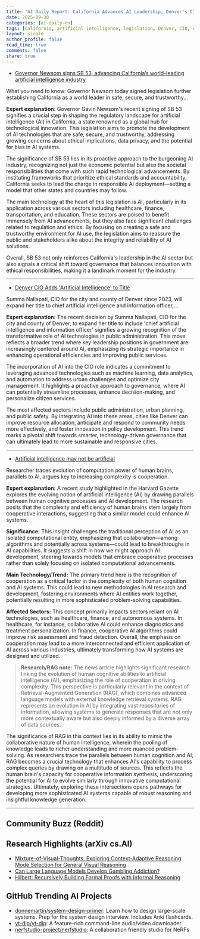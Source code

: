 ```yaml
---
title: "AI Daily Report: California Advances AI Leadership, Denver's CIO Embraces AI, and New Insights on Human-AI Cooperation (2025-09-30)"
date: 2025-09-30
categories: [ai-daily-en]
tags: [California, artificial intelligence, legislation, Denver, CIO, computational evolution, cooperation]
layout: single
author_profile: false
read_time: true
comments: false
share: true
---
```

- [Governor Newsom signs SB 53, advancing California’s world-leading artificial intelligence industry](https://www.gov.ca.gov/2025/09/29/governor-newsom-signs-sb-53-advancing-californias-world-leading-artificial-intelligence-industry/)

What you need to know: Governor Newsom today signed legislation further establishing California as a world leader in safe, secure, and trustworthy...

**Expert explanation:**
Governor Gavin Newsom's recent signing of SB 53 signifies a crucial step in shaping the regulatory landscape for artificial intelligence (AI) in California, a state renowned as a global hub for technological innovation. This legislation aims to promote the development of AI technologies that are safe, secure, and trustworthy, addressing growing concerns about ethical implications, data privacy, and the potential for bias in AI systems.

The significance of SB 53 lies in its proactive approach to the burgeoning AI industry, recognizing not just the economic potential but also the societal responsibilities that come with such rapid technological advancements. By instituting frameworks that prioritize ethical standards and accountability, California seeks to lead the charge in responsible AI deployment—setting a model that other states and countries may follow.

The main technology at the heart of this legislation is AI, particularly in its application across various sectors including healthcare, finance, transportation, and education. These sectors are poised to benefit immensely from AI advancements, but they also face significant challenges related to regulation and ethics. By focusing on creating a safe and trustworthy environment for AI use, the legislation aims to reassure the public and stakeholders alike about the integrity and reliability of AI solutions.

Overall, SB 53 not only reinforces California's leadership in the AI sector but also signals a critical shift toward governance that balances innovation with ethical responsibilities, making it a landmark moment for the industry.

---
- [Denver CIO Adds 'Artificial Intelligence' to Title](https://www.govtech.com/workforce/denver-cio-adds-artificial-intelligence-to-title)

Summa Nallapati, CIO for the city and county of Denver since 2023, will expand her title to chief artificial intelligence and information officer,...

**Expert explanation:**
The recent decision by Summa Nallapati, CIO for the city and county of Denver, to expand her title to include 'chief artificial intelligence and information officer' signifies a growing recognition of the transformative role of AI technologies in public administration. This move reflects a broader trend where key leadership positions in government are increasingly centered around AI, emphasizing its strategic importance in enhancing operational efficiencies and improving public services.

The incorporation of AI into the CIO role indicates a commitment to leveraging advanced technologies such as machine learning, data analytics, and automation to address urban challenges and optimize city management. It highlights a proactive approach to governance, where AI can potentially streamline processes, enhance decision-making, and personalize citizen services.

The most affected sectors include public administration, urban planning, and public safety. By integrating AI into these areas, cities like Denver can improve resource allocation, anticipate and respond to community needs more effectively, and foster innovation in policy development. This trend marks a pivotal shift towards smarter, technology-driven governance that can ultimately lead to more sustainable and responsive cities.

---
- [Artificial intelligence may not be artificial](https://news.harvard.edu/gazette/story/2025/09/artificial-intelligence-may-not-be-artificial/)

Researcher traces evolution of computation power of human brains, parallels to AI, argues key to increasing complexity is cooperation.

**Expert explanation:**
A recent study highlighted in the Harvard Gazette explores the evolving notion of artificial intelligence (AI) by drawing parallels between human cognitive processes and AI development. The research posits that the complexity and efficiency of human brains stem largely from cooperative interactions, suggesting that a similar model could enhance AI systems.

**Significance:** This insight challenges the traditional perception of AI as an isolated computational entity, emphasizing that collaboration—among algorithms and potentially across systems—could lead to breakthroughs in AI capabilities. It suggests a shift in how we might approach AI development, steering towards models that embrace cooperative processes rather than solely focusing on isolated computational advancements.

**Main Technology/Trend:** The primary trend here is the recognition of cooperation as a critical factor in the complexity of both human cognition and AI systems. This could lead to new methodologies in AI research and development, fostering environments where AI entities work together, potentially resulting in more sophisticated problem-solving capabilities.

**Affected Sectors:** This concept primarily impacts sectors reliant on AI technologies, such as healthcare, finance, and autonomous systems. In healthcare, for instance, collaborative AI could enhance diagnostics and treatment personalization. In finance, cooperative AI algorithms could improve risk assessment and fraud detection. Overall, the emphasis on cooperation may lead to a more interconnected and efficient application of AI across various industries, ultimately transforming how AI systems are designed and utilized.

> **Research/RAG note:**
> The news article highlights significant research linking the evolution of human cognitive abilities to artificial intelligence (AI), emphasizing the role of cooperation in driving complexity. This perspective is particularly relevant in the context of Retrieval-Augmented Generation (RAG), which combines advanced language models with external knowledge retrieval systems. RAG represents an evolution in AI by integrating vast repositories of information, allowing systems to generate responses that are not only more contextually aware but also deeply informed by a diverse array of data sources.

The significance of RAG in this context lies in its ability to mimic the collaborative nature of human intelligence, wherein the pooling of knowledge leads to richer understanding and more nuanced problem-solving. As researchers trace the parallels between human cognition and AI, RAG becomes a crucial technology that enhances AI's capability to process complex queries by drawing on a multitude of sources. This reflects the human brain's capacity for cooperative information synthesis, underscoring the potential for AI to evolve similarly through innovative computational strategies. Ultimately, exploring these intersections opens pathways for developing more sophisticated AI systems capable of robust reasoning and insightful knowledge generation.

---

## Community Buzz (Reddit)


## Research Highlights (arXiv cs.AI)
- [Mixture-of-Visual-Thoughts: Exploring Context-Adaptive Reasoning Mode Selection for General Visual Reasoning](https://arxiv.org/abs/2509.22746)
- [Can Large Language Models Develop Gambling Addiction?](https://arxiv.org/abs/2509.22818)
- [Hilbert: Recursively Building Formal Proofs with Informal Reasoning](https://arxiv.org/abs/2509.22819)

## GitHub Trending AI Projects
- [donnemartin/system-design-primer](donnemartin/system-design-primer): Learn how to design large-scale systems. Prep for the system design interview. Includes Anki flashcards.
- [yt-dlp/yt-dlp](yt-dlp/yt-dlp): A feature-rich command-line audio/video downloader
- [nerfstudio-project/nerfstudio](nerfstudio-project/nerfstudio): A collaboration friendly studio for NeRFs
